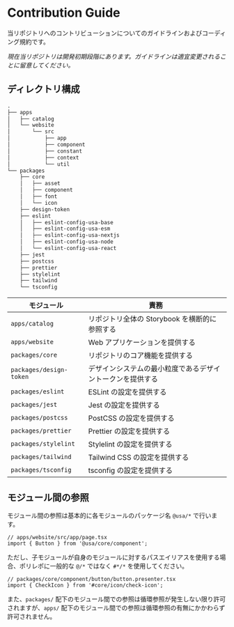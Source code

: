# Contribution Guide

当リポジトリへのコントリビューションについてのガイドラインおよびコーディング規約です。

*現在当リポジトリは開発初期段階にあります。ガイドラインは適宜変更されることに留意してください。*

## ディレクトリ構成

```txt
.
├── apps
│   ├── catalog
│   └── website
│       └── src
│           ├── app
│           ├── component
│           ├── constant
│           ├── context
│           └── util
└── packages
    ├── core
    │   ├── asset
    │   ├── component
    │   ├── font
    │   └── icon
    ├── design-token
    ├── eslint
    │   ├── eslint-config-usa-base
    │   ├── eslint-config-usa-esm
    │   ├── eslint-config-usa-nextjs
    │   ├── eslint-config-usa-node
    │   └── eslint-config-usa-react
    ├── jest
    ├── postcss
    ├── prettier
    ├── stylelint
    ├── tailwind
    └── tsconfig
```

| モジュール              | 責務                                                       |
| ----------------------- | ---------------------------------------------------------- |
| `apps/catalog`          | リポジトリ全体の Storybook を横断的に参照する              |
| `apps/website`          | Web アプリケーションを提供する                             |
| `packages/core`         | リポジトリのコア機能を提供する                             |
| `packages/design-token` | デザインシステムの最小粒度であるデザイントークンを提供する |
| `packages/eslint`       | ESLint の設定を提供する                                    |
| `packages/jest`         | Jest の設定を提供する                                      |
| `packages/postcss`      | PostCSS の設定を提供する                                   |
| `packages/prettier`     | Prettier の設定を提供する                                  |
| `packages/stylelint`    | Stylelint の設定を提供する                                 |
| `packages/tailwind`     | Tailwind CSS の設定を提供する                              |
| `packages/tsconfig`     | tsconfig の設定を提供する                                  |

## モジュール間の参照

モジュール間の参照は基本的に各モジュールのパッケージ名 `@usa/*` で行います。

```tsx
// apps/website/src/app/page.tsx
import { Button } from '@usa/core/component';
```

ただし、子モジュールが自身のモジュールに対するパスエイリアスを使用する場合、ポリレポに一般的な `@/*` ではなく `#*/*` を使用してください。

```tsx
// packages/core/component/button/button.presenter.tsx
import { CheckIcon } from '#core/icon/check-icon';
```

また、`packages/` 配下のモジュール間での参照は循環参照が発生しない限り許可されますが、`apps/` 配下のモジュール間での参照は循環参照の有無にかかわらず許可されません。
